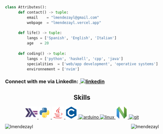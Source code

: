   ```python
class Attributes():
        def contact() -> tuple:
            email    = "lmendezayl@gmail.com"
            webpage  = "lmendezayl.vercel.app"
        
        def life() -> tuple:
            langs = ['Spanish', 'English', 'Italian']
            age   = 20
        
        def coding() -> tuple:
            langs = ['python', 'haskell', 'cpp', 'java']
            specialities  = ['web/app development', 'operative systems']
            environnement = ['nvim']
```

<h3 align="left">Connect with me via LinkedIn:&nbsp<a href="https://www.linkedin.com/in/lautaro-mendez-ayala/" target="_blank" rel="noreferrer"> <img src="https://www.vectorlogo.zone/logos/linkedin/linkedin-icon.svg" alt="linkedin" width="20" height="20"/></a></h3> 
</p>

<h2 align="center">Skills</h2>  
<p align="center">
<a href="https://haskell.org" target="_blank" rel="noreferrer"> <img src="https://raw.githubusercontent.com/devicons/devicon/master/icons/haskell/haskell-original.svg" alt="haskell" width="40" height="40" title="Haskell"/> </a>
<a href="https://www.python.org" target="_blank" rel="noreferrer"> <img src="https://raw.githubusercontent.com/devicons/devicon/master/icons/python/python-original.svg" alt="python" width="40" height="40" title="Python"/> </a> 
<a href="https://www.oracle.com/java/" target="_blank" rel="noreferrer"> <img src="https://raw.githubusercontent.com/devicons/devicon/master/icons/java/java-plain.svg" alt="java" width="40" height="40" title="Java"/> </a> 
<a href="https://learn.microsoft.com/es-es/cpp/?view=msvc-170" target="_blank" rel="noreferrer"> <img src="https://raw.githubusercontent.com/devicons/devicon/master/icons/c/c-plain.svg" alt="cplusplus" width="40" height="40" title="Arduino"/> </a> 
<a href="https://www.arduino.cc/" target="_blank" rel="noreferrer"> <img src="https://cdn.worldvectorlogo.com/logos/arduino-1.svg" alt="arduino" width="40" height="40" title="Arduino"/> </a> 
<a href="https://www.archlinux.org/" target="_blank" rel="noreferrer"> <img src="https://www.vectorlogo.zone/logos/archlinux/archlinux-icon.svg" alt="linux" width="40" height="40" title="Arch Linux"/> </a> 
<a href="https://neovim.io/" target="_blank" rel="noreferrer"> <img src="https://raw.githubusercontent.com/devicons/devicon/master/icons/neovim/neovim-original.svg" alt="nvim" width="40" height="40" title="Vim"/> </a> 
<a href="https://git-scm.com/" target="_blank" rel="noreferrer"> <img src="https://www.vectorlogo.zone/logos/git-scm/git-scm-icon.svg" alt="git" width="40" height="40" title="Git"/> </a> 
  
<p><img align="left" src="https://github-readme-stats.vercel.app/api/top-langs?username=lmendezayl&show_icons=true&locale=en&layout=compact&theme=synthwave&hide_border=true" alt="lmendezayl" /></p>  
  
<p>&nbsp;<img align="right" src="https://github-readme-stats.vercel.app/api?username=lmendezayl&show_icons=true&locale=en&theme=synthwave&hide_border=true" alt="lmendezayl" /></p>
<!---
lmendezayl/lmendezayl is a ✨ special ✨ repository because its `README.md` (this file) appears on your GitHub profile.
You can click the Preview link to take a look at your changes.
--->

